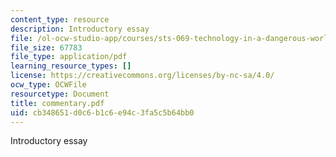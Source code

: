 ```yaml
---
content_type: resource
description: Introductory essay
file: /ol-ocw-studio-app/courses/sts-069-technology-in-a-dangerous-world-fall-2002/cb348651d0c6b1c6e94c3fa5c5b64bb0_commentary.pdf
file_size: 67783
file_type: application/pdf
learning_resource_types: []
license: https://creativecommons.org/licenses/by-nc-sa/4.0/
ocw_type: OCWFile
resourcetype: Document
title: commentary.pdf
uid: cb348651-d0c6-b1c6-e94c-3fa5c5b64bb0
---
```

Introductory essay